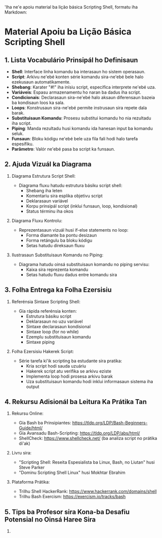 'Iha ne'e apoiu material ba lição básica Scripting Shell, formatu iha Markdown:

# Material Apoiu ba Lição Básica Scripting Shell

## 1. Lista Vocabulário Prinsipál ho Definisaun

- **Shell**: Interface linha komandu ba interasaun ho sistem operasaun.
- **Script**: Arkivu ne'ebé konten série komandu sira-ne'ebé bele halo ezekusaun automatikamente.
- **Shebang**: Karater "#!" iha inísiu script, especifica interprete ne'ebé uza.
- **Variáveis**: Espasu armazenamentu ho naran ba dadus iha script.
- **Condicionais**: Declarasaun sira-ne'ebé halo aksaun diferensaun bazeia ba kondisaun loos ka sala.
- **Loops**: Konstrusaun sira-ne'ebé permite instrusaun sira repete dala barak.
- **Substituisaun Komandu**: Prosesu substitui komandu ho nia rezultadu iha script.
- **Piping**: Manda rezultadu husi komandu ida hanesan input ba komandu seluk.
- **Funsaun**: Bloku kódigu ne'ebé bele uza fila fali hodi halo tarefa espesífiku.
- **Parâmetro**: Valór ne'ebé pasa ba script ka funsaun.

## 2. Ajuda Vizuál ka Diagrama

1. Diagrama Estrutura Script Shell:
   - Diagrama fluxu hatudu estrutura básiku script shell:
     - Shebang iha leten
     - Komentariu sira esplika objetivu script
     - Deklarasaun variável
     - Korpu prinsipál script (inklui funsaun, loop, kondisional)
     - Status términu iha okos

2. Diagrama Fluxu Kontrolu:
   - Reprezentasaun vizuál husi if-else statements no loop:
     - Forma diamante ba pontu desizaun
     - Forma retángulu ba bloku kódigu
     - Setas hatudu direksaun fluxu

3. Ilustrasaun Substituisaun Komandu no Piping:
   - Diagrama hatudu oinsá substituisaun komandu no piping servisu:
     - Kaixa sira reprezenta komandu
     - Setas hatudu fluxu dadus entre komandu sira

## 3. Folha Entrega ka Folha Ezersisiu

1. Referénsia Sintaxe Scripting Shell:
   - Gía rápida referénsia konten:
     - Estrutura básiku script
     - Deklarasaun no uzu variável
     - Sintaxe declarasaun kondisional
     - Sintaxe loop (for no while)
     - Ezemplu substituisaun komandu
     - Sintaxe piping

2. Folha Ezersisiu Hakerek Script:
   - Série tarefa ki'ik scripting ba estudante sira pratika:
     - Kria script hodi sauda uzuáriu
     - Hakerek script atu verifika se arkivu eziste
     - Implementa loop hodi prosesa arkivu barak
     - Uza substituisaun komandu hodi inklui informasaun sistema iha output

## 4. Rekursu Adisionál ba Leitura Ka Prátika Tan

1. Rekursu Online:
   - Gía Bash ba Prinsipiantes: https://tldp.org/LDP/Bash-Beginners-Guide/html/
   - Gía Avansadu Bash-Scripting: https://tldp.org/LDP/abs/html/
   - ShellCheck: https://www.shellcheck.net/ (ba analiza script no prátika di'ak)

2. Livru sira:
   - "Scripting Shell: Reseita Espesialista ba Linux, Bash, no Liutan" husi Steve Parker
   - "Dominu Scripting Shell Linux" husi Mokhtar Ebrahim

3. Plataforma Prátika:
   - Trilhu Shell HackerRank: https://www.hackerrank.com/domains/shell
   - Trilhu Bash Exercism: https://exercism.io/tracks/bash

## 5. Tips ba Profesor sira Kona-ba Desafiu Potensial no Oinsá Haree Sira

1.